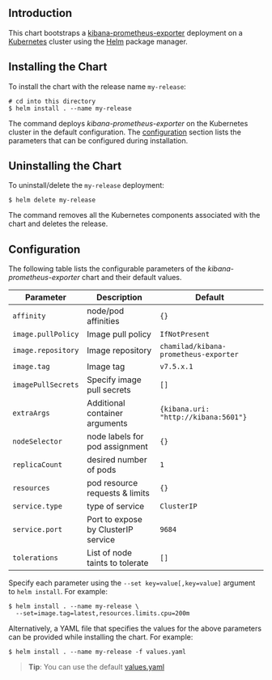## Introduction

This chart bootstraps a [kibana-prometheus-exporter](https://github.com/chamilad/kibana-prometheus-exporter)
deployment on a [Kubernetes](http://kubernetes.io)
cluster using the [Helm](https://helm.sh) package manager.


## Installing the Chart

To install the chart with the release name `my-release`:

```console
# cd into this directory
$ helm install . --name my-release
```

The command deploys *kibana-prometheus-exporter* on the Kubernetes cluster
in the default configuration. The [configuration](#configuration) section
lists the parameters that can be configured during installation.


## Uninstalling the Chart

To uninstall/delete the `my-release` deployment:

```console
$ helm delete my-release
```

The command removes all the Kubernetes components associated with the chart
and deletes the release.

## Configuration

The following table lists the configurable parameters of the
*kibana-prometheus-exporter* chart and their default values.

| Parameter                                  | Description                                                            | Default                               |
| ------------------------------------------ | ---------------------------------------------------------------------- | ------------------------------------- |
| `affinity`                                 | node/pod affinities                                                    | `{}`                                  |
| `image.pullPolicy`                         | Image pull policy                                                      | `IfNotPresent`                        |
| `image.repository`                         | Image repository                                                       | `chamilad/kibana-prometheus-exporter` |
| `image.tag`                                | Image tag                                                              | `v7.5.x.1`                            |
| `imagePullSecrets`                         | Specify image pull secrets                                             | `[]`                                  |
| `extraArgs`                                | Additional container arguments                                         | `{kibana.uri: "http://kibana:5601"}`  |
| `nodeSelector`                             | node labels for pod assignment                                         | `{}`                                  |
| `replicaCount`                             | desired number of pods                                                 | `1`                                   |
| `resources`                                | pod resource requests & limits                                         | `{}`                                  |
| `service.type`                             | type of service                                                        | `ClusterIP`                           |
| `service.port`                             | Port to expose by ClusterIP service                                    | `9684`                                |
| `tolerations`                              | List of node taints to tolerate                                        | `[]`                                  |

Specify each parameter using the `--set key=value[,key=value]` argument to
`helm install`. For example:

```console
$ helm install . --name my-release \
  --set=image.tag=latest,resources.limits.cpu=200m
```

Alternatively, a YAML file that specifies the values for the above parameters
can be provided while installing the chart. For example:

```console
$ helm install . --name my-release -f values.yaml
```

> **Tip**: You can use the default [values.yaml](values.yaml)
